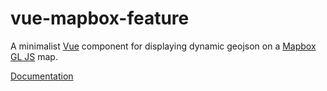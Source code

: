 # vue-mapbox-feature



A minimalist [Vue](https://vuejs.org/) component for displaying dynamic geojson on a [Mapbox GL JS](https://www.mapbox.com/mapbox-gl-js/api/) map.

[Documentation](https://benchmark-urbanism.github.io/vue-mapbox-feature)

